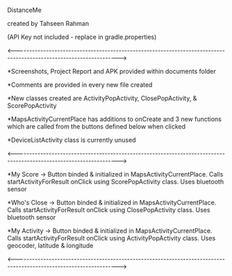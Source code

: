 DistanceMe

created by Tahseen Rahman

(API Key not included - replace in gradle.properties)

<------------------------------------------------------------------------------------------------------------------->

*Screenshots, Project Report and APK provided within documents folder

*Comments are provided in every new file created

*New classes created are ActivityPopActivity, ClosePopActivity, & ScorePopActivity

*MapsActivityCurrentPlace has additions to onCreate and 3 new functions which are called from the buttons defined
below when clicked

*DeviceListActivity class is currently unused

<------------------------------------------------------------------------------------------------------------------->

*My Score -> Button binded & initialized in MapsActivityCurrentPlace. Calls startActivityForResult onClick using
ScorePopActivity class. Uses bluetooth sensor

*Who's Close -> Button binded & initialized in MapsActivityCurrentPlace. Calls startActivityForResult onClick using
ClosePopActivity class. Uses bluetooth sensor

*My Activity -> Button binded & initialized in MapsActivityCurrentPlace. Calls startActivityForResult onClick using
ActivityPopActivity class. Uses geocoder, latitude & longitude

<------------------------------------------------------------------------------------------------------------------->
